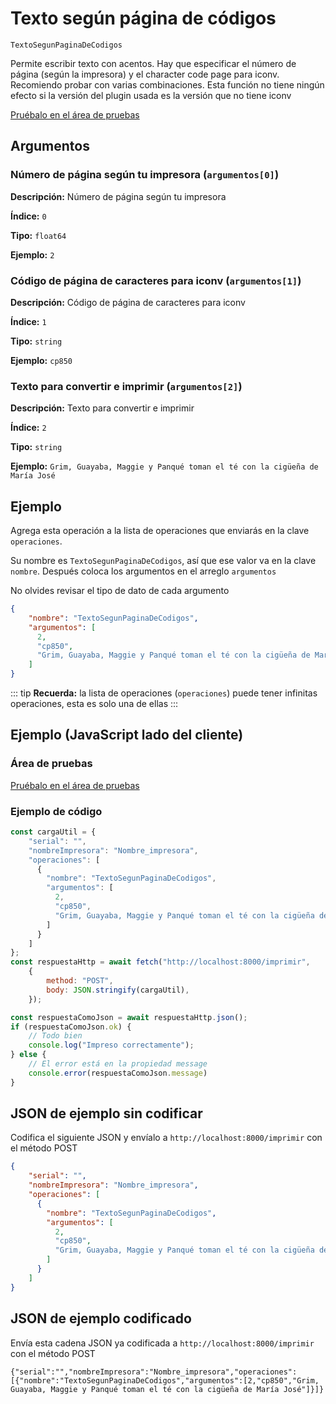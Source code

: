 # Texto según página de códigos

`TextoSegunPaginaDeCodigos`

Permite escribir texto con acentos. Hay que especificar el número de página (según la impresora) y el character code page para iconv. Recomiendo probar con varias combinaciones. Esta función no tiene ningún efecto si la versión del plugin usada es la versión que no tiene iconv




[Pruébalo en el área de pruebas](../area-pruebas.md?operacion=TextoSegunPaginaDeCodigos)

## Argumentos
### Número de página según tu impresora (`argumentos[0]`)



**Descripción:** Número de página según tu impresora

**Índice:** `0`

**Tipo:** `float64`

**Ejemplo:** `2`

### Código de página de caracteres para iconv (`argumentos[1]`)



**Descripción:** Código de página de caracteres para iconv

**Índice:** `1`

**Tipo:** `string`

**Ejemplo:** `cp850`

### Texto para convertir e imprimir (`argumentos[2]`)



**Descripción:** Texto para convertir e imprimir

**Índice:** `2`

**Tipo:** `string`

**Ejemplo:** `Grim, Guayaba, Maggie y Panqué toman el té con la cigüeña de María José`

## Ejemplo

Agrega esta operación a la lista de operaciones que enviarás en la clave `operaciones`.

Su nombre es `TextoSegunPaginaDeCodigos`, así que ese valor va en la clave `nombre`. Después coloca los argumentos en el arreglo `argumentos`

No olvides revisar el tipo de dato de cada argumento


```json
{
    "nombre": "TextoSegunPaginaDeCodigos",
    "argumentos": [
      2,
      "cp850",
      "Grim, Guayaba, Maggie y Panqué toman el té con la cigüeña de María José"
    ]
}
```



::: tip
**Recuerda:** la lista de operaciones (`operaciones`) puede tener infinitas operaciones, esta es solo una de ellas
:::

## Ejemplo (JavaScript lado del cliente)

### Área de pruebas
[Pruébalo en el área de pruebas](../area-pruebas.md?operacion=TextoSegunPaginaDeCodigos)
<Playground urlBase="../.." nombreOperacion="TextoSegunPaginaDeCodigos" :ocultarOperacionesDisponibles="true"/>

### Ejemplo de código
```js
const cargaUtil = {
    "serial": "",
    "nombreImpresora": "Nombre_impresora",
    "operaciones": [
      {
        "nombre": "TextoSegunPaginaDeCodigos",
        "argumentos": [
          2,
          "cp850",
          "Grim, Guayaba, Maggie y Panqué toman el té con la cigüeña de María José"
        ]
      }
    ]
};
const respuestaHttp = await fetch("http://localhost:8000/imprimir",
    {
        method: "POST",
        body: JSON.stringify(cargaUtil),
    });

const respuestaComoJson = await respuestaHttp.json();
if (respuestaComoJson.ok) {
    // Todo bien
    console.log("Impreso correctamente");
} else {
    // El error está en la propiedad message
    console.error(respuestaComoJson.message)
}
```

## JSON de ejemplo sin codificar

Codifica el siguiente JSON y envíalo a `http://localhost:8000/imprimir` con el método POST

```json
{
    "serial": "",
    "nombreImpresora": "Nombre_impresora",
    "operaciones": [
      {
        "nombre": "TextoSegunPaginaDeCodigos",
        "argumentos": [
          2,
          "cp850",
          "Grim, Guayaba, Maggie y Panqué toman el té con la cigüeña de María José"
        ]
      }
    ]
}
```

## JSON de ejemplo codificado

Envía esta cadena JSON ya codificada a `http://localhost:8000/imprimir` con el método POST

```
{"serial":"","nombreImpresora":"Nombre_impresora","operaciones":[{"nombre":"TextoSegunPaginaDeCodigos","argumentos":[2,"cp850","Grim, Guayaba, Maggie y Panqué toman el té con la cigüeña de María José"]}]}
```
